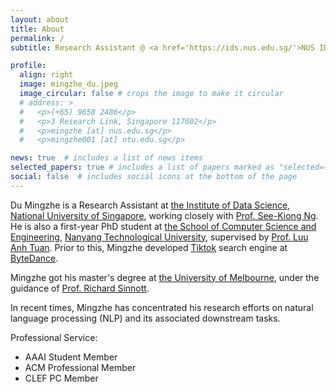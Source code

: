 ```yaml
---
layout: about
title: About
permalink: /
subtitle: Research Assistant @ <a href='https://ids.nus.edu.sg/'>NUS IDS</a> / PhD Student @ <a href='https://www.ntu.edu.sg/scse'>NTU SCSE</a>

profile:
  align: right
  image: mingzhe_du.jpeg
  image_circular: false # crops the image to make it circular
  # address: >
  #   <p>(+65) 9658 2486</p>
  #   <p>3 Research Link, Singapore 117602</p>
  #   <p>mingzhe [at] nus.edu.sg</p>
  #   <p>mingzhe001 [at] ntu.edu.sg</p>

news: true  # includes a list of news items
selected_papers: true # includes a list of papers marked as "selected={true}"
social: false  # includes social icons at the bottom of the page
---
```


Du Mingzhe is a Research Assistant at [the Institute of Data Science](https://ids.nus.edu.sg/), [National University of Singapore](https://nus.edu.sg/), working closely with [Prof. See-Kiong Ng](https://www.comp.nus.edu.sg/~ngsk/). He is also a first-year PhD student at [the School of Computer Science and Engineering](https://www.ntu.edu.sg/scse/), [Nanyang Technological University](https://www.ntu.edu.sg/), supervised by [Prof. Luu Anh Tuan](https://tuanluu.github.io/). Prior to this, Mingzhe developed [Tiktok](https://www.tiktok.com/) search engine at [ByteDance](https://www.bytedance.com/).

Mingzhe got his master's degree at [the University of Melbourne](https://www.unimelb.edu.au/), under the guidance of [Prof. Richard Sinnott](https://findanexpert.unimelb.edu.au/profile/342078-richard-sinnott).

In recent times, Mingzhe has concentrated his research efforts on natural language processing (NLP) and its associated downstream tasks.

Professional Service:
- AAAI Student Member
- ACM Professional Member
- CLEF PC Member
